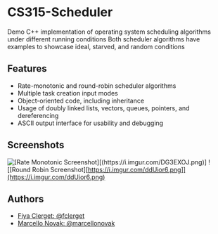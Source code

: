 # CS315-Scheduler

Demo C++ implementation of operating system scheduling algorithms under different running conditions
Both scheduler algorithms have examples to showcase ideal, starved, and random conditions


## Features

- Rate-monotonic and round-robin scheduler algorithms
- Multiple task creation input modes
- Object-oriented code, including inheritance
- Usage of doubly linked lists, vectors, queues, pointers, and dereferencing
- ASCII output interface for usability and debugging


## Screenshots

![[Rate Monotonic Screenshot][(https://i.imgur.com/DG3EXOJ.png)]](https://i.imgur.com/DG3EXOJ.png)
![[Round Robin Screenshot][https://i.imgur.com/ddUior6.png]](https://i.imgur.com/ddUior6.png)


## Authors
- [Fiya Clerget: @fclerget](https://www.github.com/fclerget)
- [Marcello Novak: @marcellonovak](https://www.github.com/marcellonovak)

